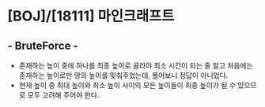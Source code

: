 # [BOJ]/[18111] 마인크래프트

## - BruteForce -

* 존재하는 높이 중에 하나를 최종 높이로 골라야 최소 시간이 되는 줄 알고 처음에는 존재하는 높이로만 땅의 높이를 맞춰주었는데, 풀어보니 정답이 아니었다.
* 현재 높이 중 최대 높이와 최소 높이 사이의 모든 높이들이 최종 높이가 될 수 있으므로 모두 고려해 주어야 한다.